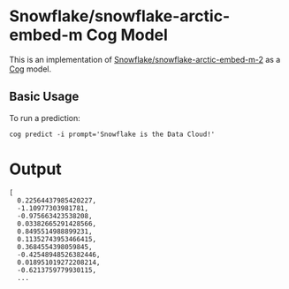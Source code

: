 # Snowflake/snowflake-arctic-embed-m Cog Model

This is an implementation of [Snowflake/snowflake-arctic-embed-m-2](https://huggingface.co/Snowflake/snowflake-arctic-embed-m-v2.0) as a [Cog](https://github.com/replicate/cog) model.

## Basic Usage

To run a prediction:

    cog predict -i prompt='Snowflake is the Data Cloud!'

# Output

```
[
  0.22564437985420227,
  -1.10977303981781,
  -0.975663423538208,
  0.03382665291428566,
  0.8495514988899231,
  0.11352743953466415,
  0.3684554398059845,
  -0.42548948526382446,
  0.018951019272208214,
  -0.6213759779930115,
  ...
```
